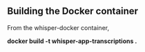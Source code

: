 ## Building the Docker container

From the whisper-docker container,

**docker build -t whisper-app-transcriptions .**
